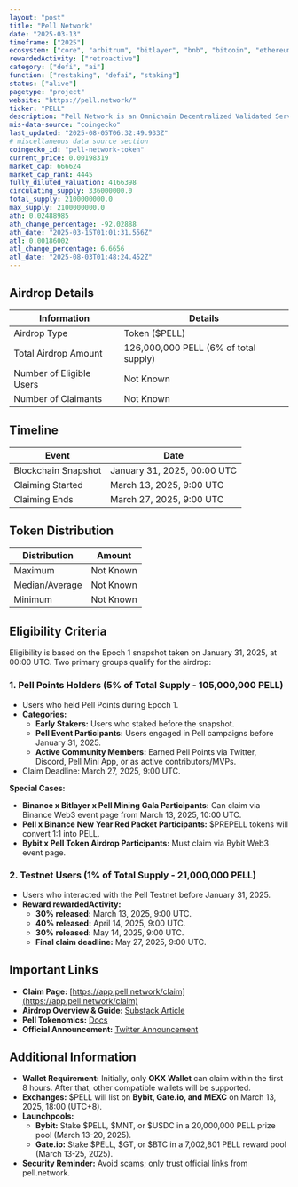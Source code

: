 ```yaml
---
layout: "post"
title: "Pell Network"
date: "2025-03-13"
timeframe: ["2025"]
ecosystem: ["core", "arbitrum", "bitlayer", "bnb", "bitcoin", "ethereum"]
rewardedActivity: ["retroactive"]
category: ["defi", "ai"]
function: ["restaking", "defai", "staking"]
status: ["alive"]
pagetype: "project"
website: "https://pell.network/"
ticker: "PELL"
description: "Pell Network is an Omnichain Decentralized Validated Service (DVS) Network driven by BTC restaking, aiming to extend BTCFi into the cryptoeconomic security domain and fully unlock Bitcoin’s security potential."
mis-data-source: "coingecko"
last_updated: "2025-08-05T06:32:49.933Z"
# miscellaneous data source section
coingecko_id: "pell-network-token"
current_price: 0.00198319
market_cap: 666624
market_cap_rank: 4445
fully_diluted_valuation: 4166398
circulating_supply: 336000000.0
total_supply: 2100000000.0
max_supply: 2100000000.0
ath: 0.02488985
ath_change_percentage: -92.02888
ath_date: "2025-03-15T01:01:31.556Z"
atl: 0.00186002
atl_change_percentage: 6.6656
atl_date: "2025-08-03T01:48:24.452Z"
---
```


## Airdrop Details

| Information              | Details                               |
| ------------------------ | ------------------------------------- |
| Airdrop Type             | Token ($PELL)                         |
| Total Airdrop Amount     | 126,000,000 PELL (6% of total supply) |
| Number of Eligible Users | Not Known                             |
| Number of Claimants      | Not Known                             |

## Timeline

| Event               | Date                        |
| ------------------- | --------------------------- |
| Blockchain Snapshot | January 31, 2025, 00:00 UTC |
| Claiming Started    | March 13, 2025, 9:00 UTC    |
| Claiming Ends       | March 27, 2025, 9:00 UTC    |

## Token Distribution

| Distribution   | Amount    |
| -------------- | --------- |
| Maximum        | Not Known |
| Median/Average | Not Known |
| Minimum        | Not Known |

## Eligibility Criteria

Eligibility is based on the Epoch 1 snapshot taken on January 31, 2025, at 00:00 UTC. Two primary groups qualify for the airdrop:

### 1. Pell Points Holders (5% of Total Supply - 105,000,000 PELL)

- Users who held Pell Points during Epoch 1.
- **Categories:**
  - **Early Stakers:** Users who staked before the snapshot.
  - **Pell Event Participants:** Users engaged in Pell campaigns before January 31, 2025.
  - **Active Community Members:** Earned Pell Points via Twitter, Discord, Pell Mini App, or as active contributors/MVPs.
- Claim Deadline: March 27, 2025, 9:00 UTC.

**Special Cases:**

- **Binance x Bitlayer x Pell Mining Gala Participants:** Can claim via Binance Web3 event page from March 13, 2025, 10:00 UTC.
- **Pell x Binance New Year Red Packet Participants:** $PREPELL tokens will convert 1:1 into PELL.
- **Bybit x Pell Token Airdrop Participants:** Must claim via Bybit Web3 event page.

### 2. Testnet Users (1% of Total Supply - 21,000,000 PELL)

- Users who interacted with the Pell Testnet before January 31, 2025.
- **Reward rewardedActivity:**
  - **30% released:** March 13, 2025, 9:00 UTC.
  - **40% released:** April 14, 2025, 9:00 UTC.
  - **30% released:** May 14, 2025, 9:00 UTC.
  - **Final claim deadline:** May 27, 2025, 9:00 UTC.

## Important Links

- **Claim Page:** [https://app.pell.network/claim](https://app.pell.network/claim)
- **Airdrop Overview & Guide:** [Substack Article](https://pellrestaking.substack.com/p/pell-epoch-1-airdrop-detailed-overview)
- **Pell Tokenomics:** [Docs](https://docs.pell.network/pell-tokenomics)
- **Official Announcement:** [Twitter Announcement](https://x.com/Pell_Network/status/1900108253738262572)

## Additional Information

- **Wallet Requirement:** Initially, only **OKX Wallet** can claim within the first 8 hours. After that, other compatible wallets will be supported.
- **Exchanges:** $PELL will list on **Bybit, Gate.io, and MEXC** on March 13, 2025, 18:00 (UTC+8).
- **Launchpools:**
  - **Bybit:** Stake $PELL, $MNT, or $USDC in a 20,000,000 PELL prize pool (March 13-20, 2025).
  - **Gate.io:** Stake $PELL, $GT, or $BTC in a 7,002,801 PELL reward pool (March 13-25, 2025).
- **Security Reminder:** Avoid scams; only trust official links from pell.network.